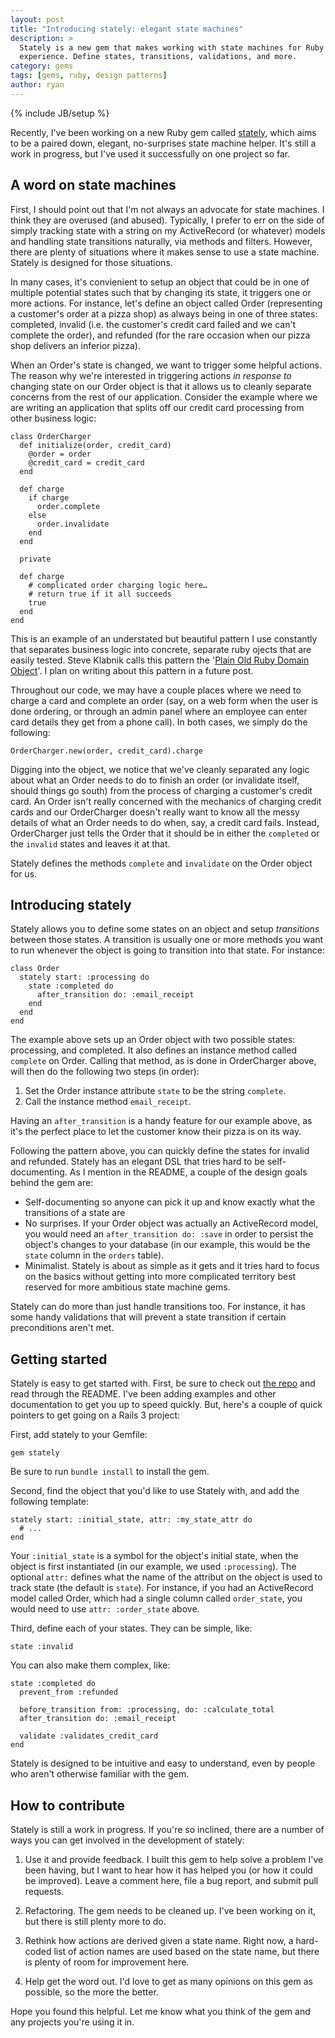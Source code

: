 ```yaml
---
layout: post
title: "Introducing stately: elegant state machines"
description: >
  Stately is a new gem that makes working with state machines for Ruby objects an elegant
  experience. Define states, transitions, validations, and more.
category: gems
tags: [gems, ruby, design patterns]
author: ryan
---
```

{% include JB/setup %}

Recently, I've been working on a new Ruby gem called [stately](https://github.com/rtwomey/stately), which aims to be a paired down, elegant, no-surprises state machine helper. It's still a work in progress, but I've used it successfully on one project so far.

## A word on state machines

First, I should point out that I'm not always an advocate for state machines. I think they are overused (and abused). Typically, I prefer to err on the side of simply tracking state with a string on my ActiveRecord (or whatever) models and handling state transitions naturally, via methods and filters. However, there are plenty of situations where it makes sense to use a state machine. Stately is designed for those situations.

In many cases, it's convienient to setup an object that could be in one of multiple potential states such that by changing its state, it triggers one or more actions. For instance, let's define an object called Order (representing a customer's order at a pizza shop) as always being in one of three states: completed, invalid (i.e. the customer's credit card failed and we can't complete the order), and refunded (for the rare occasion when our pizza shop delivers an inferior pizza).

When an Order's state is changed, we want to trigger some helpful actions. The reason why we're interested in triggering actions _in response to_ changing state on our Order object is that it allows us to cleanly separate concerns from the rest of our application. Consider the example where we are writing an application that splits off our credit card processing from other business logic:

    class OrderCharger
      def initialize(order, credit_card)
        @order = order
        @credit_card = credit_card
      end

      def charge
        if charge
          order.complete
        else
          order.invalidate
        end
      end

      private

      def charge
        # complicated order charging logic here…
        # return true if it all succeeds
        true
      end
    end

This is an example of an understated but beautiful pattern I use constantly that separates business logic into concrete, separate ruby ojects that are easily tested. Steve Klabnik calls this pattern the '[Plain Old Ruby Domain Object](http://blog.steveklabnik.com/posts/2011-09-06-the-secret-to-rails-oo-design)'. I plan on writing about this pattern in a future post.

Throughout our code, we may have a couple places where we need to charge a card and complete an order (say, on a web form when the user is done ordering, or through an admin panel where an employee can enter card details they get from a phone call). In both cases, we simply do the following:

    OrderCharger.new(order, credit_card).charge

Digging into the object, we notice that we've cleanly separated any logic about what an Order needs to do to finish an order (or invalidate itself, should things go south) from the process of charging a customer's credit card. An Order isn't really concerned with the mechanics of charging credit cards and our OrderCharger doesn't really want to know all the messy details of what an Order needs to do when, say, a credit card fails. Instead, OrderCharger just tells the Order that it should be in either the `completed` or the `invalid` states and leaves it at that.

Stately defines the methods `complete` and `invalidate` on the Order object for us.

## Introducing stately

Stately allows you to define some states on an object and setup _transitions_ between those states. A transition is usually one or more methods you want to run whenever the object is going to transition into that state. For instance:

    class Order
      stately start: :processing do
        state :completed do
          after_transition do: :email_receipt
        end
      end
    end

The example above sets up an Order object with two possible states: processing, and completed. It also defines an instance method called `complete` on Order. Calling that method, as is done in OrderCharger above, will then do the following two steps (in order):

  1. Set the Order instance attribute `state` to be the string `complete`.
  2. Call the instance method `email_receipt`.

Having an `after_transition` is a handy feature for our example above, as it's the perfect place to let the customer know their pizza is on its way.

Following the pattern above, you can quickly define the states for invalid and refunded. Stately has an elegant DSL that tries hard to be self-documenting. As I mention in the README, a couple of the design goals behind the gem are:

  * Self-documenting so anyone can pick it up and know exactly what the transitions of a state are
  * No surprises. If your Order object was actually an ActiveRecord model, you would need an `after_transition do: :save` in order to persist the object's changes to your database (in our example, this would be the `state` column in the `orders` table).
  * Minimalist. Stately is about as simple as it gets and it tries hard to focus on the basics without getting into more complicated territory best reserved for more ambitious state machine gems.

Stately can do more than just handle transitions too. For instance, it has some handy validations that will prevent a state transition if certain preconditions aren't met.

## Getting started

Stately is easy to get started with. First, be sure to check out [the repo](https://github.com/rtwomey/stately) and read through the README. I've been adding examples and other documentation to get you up to speed quickly. But, here's a couple of quick pointers to get going on a Rails 3 project:

First, add stately to your Gemfile:

    gem stately

Be sure to run `bundle install` to install the gem.

Second, find the object that you'd like to use Stately with, and add the following template:

    stately start: :initial_state, attr: :my_state_attr do
      # ...
    end

Your `:initial_state` is a symbol for the object's initial state, when the object is first instantiated (in our example, we used `:processing`). The optional `attr:` defines what the name of the attribut on the object is used to track state (the default is `state`). For instance, if you had an ActiveRecord model called Order, which had a single column called `order_state`, you would need to use `attr: :order_state` above.

Third, define each of your states. They can be simple, like:

    state :invalid

You can also make them complex, like:

    state :completed do
      prevent_from :refunded

      before_transition from: :processing, do: :calculate_total
      after_transition do: :email_receipt

      validate :validates_credit_card
    end

Stately is designed to be intuitive and easy to understand, even by people who aren't otherwise familiar with the gem.

## How to contribute

Stately is still a work in progress. If you're so inclined, there are a number of ways you can get involved in the development of stately:

1. Use it and provide feedback. I built this gem to help solve a problem I've been having, but I want to hear how it has helped you (or how it could be improved). Leave a comment here, file a bug report, and submit pull requests.

2. Refactoring. The gem needs to be cleaned up. I've been working on it, but there is still plenty more to do.

3. Rethink how actions are derived given a state name. Right now, a hard-coded list of action names are used based on the state name, but there is plenty of room for improvement here.

4. Help get the word out. I'd love to get as many opinions on this gem as possible, so the more the better.

Hope you found this helpful. Let me know what you think of the gem and any projects you're using it in.


